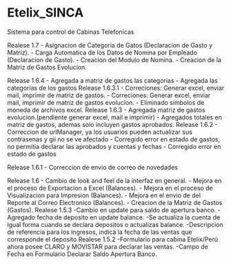 Etelix_SINCA
============

Sistema para control de Cabinas Telefonicas

Realese 1.7
    - Asignacion de Categoria de Gatos (Declaracion de Gasto y Matriz).
    - Carga Automatica de los Datos de Nomina por Empleado (Declaracion de Gasto).
    - Creacion del Modulo de Nomina.
    - Creacion de la Matriz de Gastos Evolucion.

Release 1.6.4
    - Agregada a matriz de gastos las categorias
    - Agregada las categorias de los gastos
Release 1.6.3.1
    - Correciones: Generar excel, enviar mail, imprimir de matriz de gastos.
    - Correciones: Generar excel, enviar mail, imprimir de matriz de gastos evolucion.
    - Eliminado simbolos de moneda de archivos excel.
Release 1.6.3
    - Agregada matriz de gastos evolucion.(pendiente generar excel, mail e imprimir)
    - Agregados totales en matriz de gastos, ademas solo incluyen gastos aprobados.
Release 1.6.2
    - Correccion de urlManager, ya los usuarios pueden actualizar sus contrasenas y gii no se ve afectado
    - Corregido error en estado de gastos, no permitia declarar las aprobados y cuentas y fechas
    - Corregido error en estado de gastos

Release 1.6.1
    - Correccion de envio de correo de novedades

Release 1.6
    - Cambio de look and feel de la interfaz en general.
    - Mejora en el proceso de Exportacion a Excel (Balances).
    - Mejora en el proceso de Visualizacion para Impresion (Balances).
    - Mejora en el envio de del Reporte al Correo Electronico (Balances).
    - Creacion de la Matriz de Gastos (Gastos). 
Realese 1.5.3
    -Cambio en update para saldo de apertura banco.
    -Agregado fecha de deposito en update balance.
    -Se actualiza la cuenta de igual forma cuando se declara depositos o actualizas balance.
    -Descripcion de referencia para los ingresos, indica la fecha de las ventas que corresponde el deposito
Realese 1.5.2
    -Formulario para cabina Etelix/Perú ahora posee CLARO y MOVISTAR para declarar las ventas.
    -Campo de Fecha en Formulario Declarar Saldo Apertura Banco.
